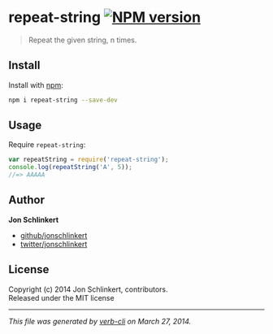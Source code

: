 # repeat-string [![NPM version](https://badge.fury.io/js/repeat-string.png)](http://badge.fury.io/js/repeat-string)

> Repeat the given string, n times.

## Install
Install with [npm](npmjs.org):

```bash
npm i repeat-string --save-dev
```

## Usage
Require `repeat-string`:

```js
var repeatString = require('repeat-string');
console.log(repeatString('A', 5));
//=> AAAAA
```

## Author

**Jon Schlinkert**

+ [github/jonschlinkert](https://github.com/jonschlinkert)
+ [twitter/jonschlinkert](http://twitter.com/jonschlinkert)

## License
Copyright (c) 2014 Jon Schlinkert, contributors.  
Released under the MIT license

***

_This file was generated by [verb-cli](https://github.com/assemble/verb-cli) on March 27, 2014._